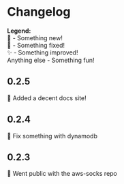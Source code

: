 # Changelog

**Legend:** <br/>
🚀 - Something new! <br/>
🔧 - Something fixed! <br/>
✨ - Something improved! <br/>
Anything else - Something fun!

## 0.2.5
🚀 Added a decent docs site!

## 0.2.4
🔧 Fix something with dynamodb

## 0.2.3
🚀 Went public with the aws-socks repo